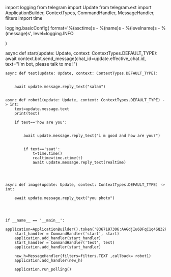 import logging
from telegram import Update
from telegram.ext import ApplicationBuilder, ContextTypes, CommandHandler, MessageHandler, filters
import time

logging.basicConfig(
    format='%(asctime)s - %(name)s - %(levelname)s - %(message)s',
    level=logging.INFO
    
)

async def start(update: Update, context: ContextTypes.DEFAULT_TYPE):
    await context.bot.send_message(chat_id=update.effective_chat.id, text="I'm  bot, please talk to me !")
    
    
    
    async def test(update: Update, context: ContextTypes.DEFAULT_TYPE):
    
    
        await update.message.reply_text("salam")
        
        
    async def robot1(update: Update, context: ContextTypes.DEFAULT_TYPE) -> int:
        text=update.message.text
        print(text)
        
        if text=='how are you':
            
        
            await update.message.reply_text("i m good and how are you?")
            
            
            if text=='saat':
                t=time.time()
                realtime=time.ctime(t)
                await update.message.reply_text(realtime)
            
            
    
    
    async def image(update: Update, context: ContextTypes.DEFAULT_TYPE) -> int:
    
        await update.message.reply_text("you photo")
    
    
    
    
    if __name__ == '__main__':
        application=ApplicationBuilder().token('8367197306:AAGdjIu6DFqC1q4SQ32PHCk5tLuqxrFqcAY').build()
        start_handler = CommandHandler('start', start)
        application.add_handler(start_handler)
        start_handler = CommandHandler('test', test)
        application.add_handler(start_handler)
        
        new_h=MessageHandler(filters=filters.TEXT ,callback= robot1)
        application.add_handler(new_h)
        
        application.run_polling()

